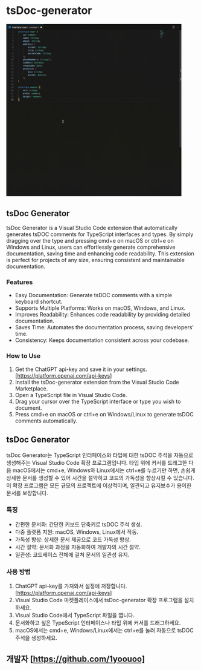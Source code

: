# tsDoc-generator


<img src="https://github.com/1yoouoo/tsdoc-generator/blob/main/images/preview.gif?raw=true" width="464px">

## **tsDoc Generator**

tsDoc Generator is a Visual Studio Code extension that automatically generates tsDOC comments for TypeScript interfaces and types. By simply dragging over the type and pressing cmd+e on macOS or ctrl+e on Windows and Linux, users can effortlessly generate comprehensive documentation, saving time and enhancing code readability. This extension is perfect for projects of any size, ensuring consistent and maintainable documentation.

### **Features**
- Easy Documentation: Generate tsDOC comments with a simple keyboard shortcut.
- Supports Multiple Platforms: Works on macOS, Windows, and Linux.
- Improves Readability: Enhances code readability by providing detailed documentation.
- Saves Time: Automates the documentation process, saving developers' time.
- Consistency: Keeps documentation consistent across your codebase.

### **How to Use**
1. Get the ChatGPT api-key and save it in your settings. [https://platform.openai.com/api-keys]
2. Install the tsDoc-generator extension from the Visual Studio Code Marketplace.
3. Open a TypeScript file in Visual Studio Code.
4. Drag your cursor over the TypeScript interface or type you wish to document.
5. Press cmd+e on macOS or ctrl+e on Windows/Linux to generate tsDOC comments automatically.

## **tsDoc Generator**

tsDoc Generator는 TypeScript 인터페이스와 타입에 대한 tsDOC 주석을 자동으로 생성해주는 Visual Studio Code 확장 프로그램입니다. 타입 위에 커서를 드래그한 다음 macOS에서는 cmd+e, Windows와 Linux에서는 ctrl+e를 누르기만 하면, 손쉽게 상세한 문서를 생성할 수 있어 시간을 절약하고 코드의 가독성을 향상시킬 수 있습니다. 이 확장 프로그램은 모든 규모의 프로젝트에 이상적이며, 일관되고 유지보수가 용이한 문서를 보장합니다.

### **특징**
- 간편한 문서화: 간단한 키보드 단축키로 tsDOC 주석 생성.
- 다중 플랫폼 지원: macOS, Windows, Linux에서 작동.
- 가독성 향상: 상세한 문서 제공으로 코드 가독성 향상.
- 시간 절약: 문서화 과정을 자동화하여 개발자의 시간 절약.
- 일관성: 코드베이스 전체에 걸쳐 문서의 일관성 유지.

### **사용 방법**
1. ChatGPT api-key를 가져와서 설정에 저장합니다. [https://platform.openai.com/api-keys]
2. Visual Studio Code 마켓플레이스에서 tsDoc-generator 확장 프로그램을 설치하세요.
3. Visual Studio Code에서 TypeScript 파일을 엽니다.
4. 문서화하고 싶은 TypeScript 인터페이스나 타입 위에 커서를 드래그하세요.
5. macOS에서는 cmd+e, Windows/Linux에서는 ctrl+e를 눌러 자동으로 tsDOC 주석을 생성하세요.


## 개발자 [https://github.com/1yoouoo]
